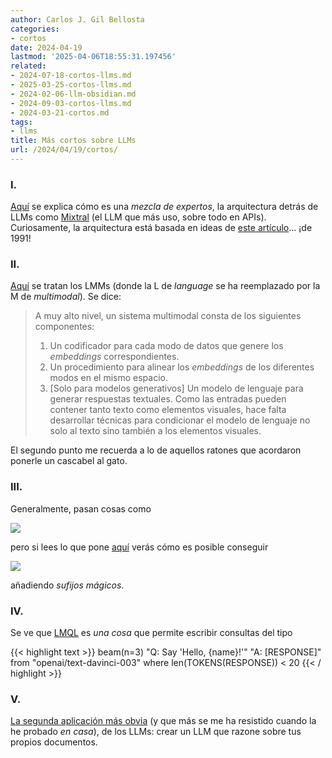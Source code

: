 ```yaml
---
author: Carlos J. Gil Bellosta
categories:
- cortos
date: 2024-04-19
lastmod: '2025-04-06T18:55:31.197456'
related:
- 2024-07-18-cortos-llms.md
- 2025-03-25-cortos-llms.md
- 2024-02-06-llm-obsidian.md
- 2024-09-03-cortos-llms.md
- 2024-03-21-cortos.md
tags:
- llms
title: Más cortos sobre LLMs
url: /2024/04/19/cortos/
---
```


### I.

[Aquí](https://huggingface.co/blog/moe) se explica cómo es una _mezcla de expertos_, la arquitectura detrás de LLMs como [Mixtral](https://mistral.ai/news/mixtral-of-experts/) (el LLM que más uso, sobre todo en APIs). Curiosamente, la arquitectura está basada en ideas de [este artículo](https://www.cs.toronto.edu/~hinton/absps/jjnh91.pdf)... ¡de 1991!


### II.

[Aquí](https://huyenchip.com/2023/10/10/multimodal.html) se tratan los LMMs (donde la L de _language_ se ha reemplazado por la M de _multimodal_). Se dice:

> A muy alto nivel, un sistema multimodal consta de los siguientes componentes:
>
> 1. Un codificador para cada modo de datos que genere los _embeddings_ correspondientes.
> 2. Un procedimiento para alinear los _embeddings_ de los diferentes modos en el mismo espacio.
> 3. [Solo para modelos generativos] Un modelo de lenguaje para generar respuestas textuales. Como las entradas pueden contener tanto texto como elementos visuales, hace falta desarrollar técnicas para condicionar el modelo de lenguaje no solo al texto sino también a los elementos visuales.

El segundo punto me recuerda a lo de aquellos ratones que acordaron ponerle un cascabel al gato.

### III.

Generalmente, pasan cosas como

![](/wp-uploads/2024/jailbreak_01.png#center)

pero si lees lo que pone [aquí](https://llm-attacks.org/) verás cómo es posible conseguir

![](/wp-uploads/2024/jailbreak_02.png#center)

añadiendo _sufijos mágicos_.

### IV.

Se ve que [LMQL](https://towardsdatascience.com/lmql-sql-for-language-models-d7486d88c541) es _una cosa_ que permite escribir consultas del tipo

{{< highlight text >}}
beam(n=3)
    "Q: Say 'Hello, {name}!'"
    "A: [RESPONSE]"
from "openai/text-davinci-003"
where len(TOKENS(RESPONSE)) < 20
{{< / highlight >}}


### V.

[La segunda aplicación más obvia](https://towardsdatascience.com/how-i-turned-my-companys-docs-into-a-searchable-database-with-openai-4f2d34bd8736) (y que más se me ha resistido cuando la he probado _en casa_), de los LLMs: crear un LLM que razone sobre tus propios documentos.